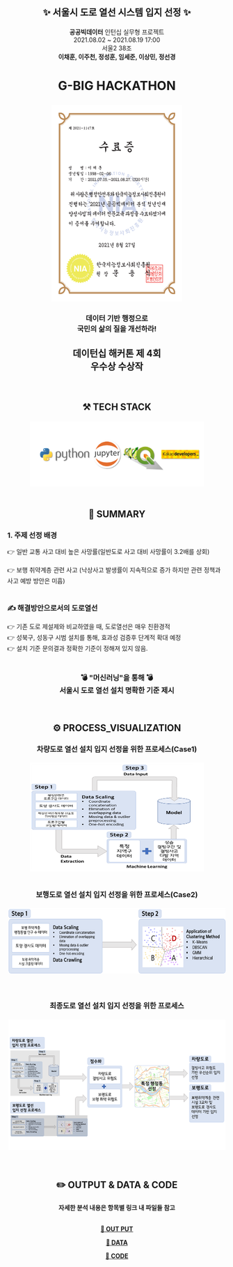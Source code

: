 <div align="center">
 <h2> 

 ✨ __서울시 도로 열선 시스템 입지 선정__ ✨  
 
 </h2>

__공공빅데이터__ 인턴십 실무형 프로젝트<br>
2021.08.02 ~ 2021.08.19 17:00<br>
서울2 38조<br>
__이채훈, 이주천, 정성훈, 임세준, 이상민, 정선경__
<h1>

__G-BIG HACKATHON__
</h1>
<img src="./IMAGE/수료증.png" width="300" height="450">

 <h3>
  데이터 기반 행정으로 <br> 
  국민의 삶의 질을 개선하라!
  </h3>
  <h2>

  **데이턴십 해커톤 제 4회<br>우수상 수상작**
  </h2>
  </div>
  <br>
 <div align="center">
  <h2>

 ⚒️ **TECH STACK** 
  </h2>
  <img src="./IMAGE/TECHSTACK.png" width="400" height="150">
   <br>
   <br>
</div>
<div align="center">
<h2>

📃 **SUMMARY**
</h2>
</div>

<h3> 

**1. 주제 선정 배경**
</h3>
👉 일반 교통 사고 대비 높은 사망률(일반도로 사고 대비 사망률이 3.2배를 상회)
<br><br>
👉 보행 취약계층 관련 사고
(낙상사고 발생률이 지속적으로 증가
하지만 관련 정책과 사고 예방 방안은 미흡)
<br><br>
<h3> 

**✍ 해결방안으로서의 도로열선**
</h3>
👉 기존 도로 제설제와 비교하였을 때, 도로열선은 매우 친환경적<br>
👉 성북구, 성동구 시범 설치를 통해, 효과성 검증후 단계적 확대 예정<br>
👉 설치 기준 문의결과 정확한 기준이 정해져 있지 않음.
<br><br>
<div align="center">
<h3>

**💣 "머신러닝"을 통해 💣<br> 서울시 도로 열선 설치 명확한 기준 제시**
</div>



















<br>
<div align="center">
<h2>

⚙️ **PROCESS_VISUALIZATION**
</h2>

<h3>

**차량도로 열선 설치 입지 선정을 위한 프로세스(Case1)**
<br><br>
<img src="./IMAGE/PROCESS1.png" width="400" height="250">
<br>
<br>

**보행도로 열선 설치 입지 선정을 위한 프로세스(Case2)**<br><br>
<img src="./IMAGE/PROCESS2.png" width="500" height="150">
<br>
<br>
<br>

**최종도로 열선 설치 입지 선정을 위한 프로세스**<br><br>
<img src="./IMAGE/PROCESS3.png" width="500" height="300">
</h3>
<br>
<h2>

✏️ **OUTPUT & DATA & CODE**
</h2>
<h4> 자세한 분석 내용은 항목별 링크 내 파일들 참고<br><br>

[📕 **OUT PUT**](https://github.com/commanderk9826/G-BIG_HACKATHON_4TH/tree/main/OUTPUT)
<br>

[📗 **DATA**](https://github.com/commanderk9826/G-BIG_HACKATHON_4TH/tree/main/DATA)
<br>


[📘 **CODE**](https://github.com/commanderk9826/G-BIG_HACKATHON_4TH/tree/main/DATA/CODE)

</h4>





  


